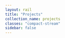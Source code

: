 ```yaml
---
layout: rail
title: "Projects"
collection_name: projects
classes: "compact-stream"
sidebar: false
---
```

